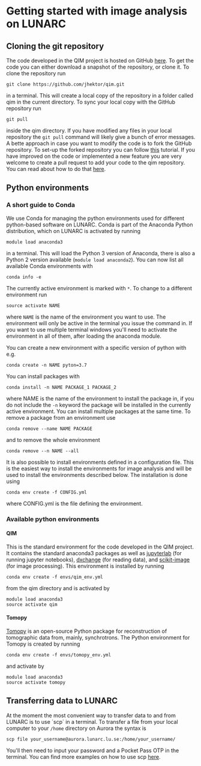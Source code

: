 # Getting started with image analysis on LUNARC
## Cloning the git repository
The code developed in the QIM project is hosted on GitHub [here](https://github.com/jhektor/qim).
To get the code you can either download a snapshot of the repository, or clone it.
To clone the repository run
```
git clone https://github.com/jhektor/qim.git
```
in a terminal.
This will create a local copy of the repository in a folder called qim in the current directory.
To sync your local copy with the GitHub repository run
```
git pull
```
inside the qim directory.
If you have modified any files in your local repository the `git pull` command will likely give a bunch of error messages.
A bette approach in case you want to modify the code is to fork the GitHub repository.
To set-up the forked repository you can follow [this](https://help.github.com/en/github/getting-started-with-github/fork-a-repo) tutorial.
If you have improved on the code or implemented a new feature you are very welcome to create a pull request to add your code to the qim repository.
You can read about how to do that [here](https://help.github.com/en/github/collaborating-with-issues-and-pull-requests/creating-a-pull-request-from-a-fork).

## Python environments
### A short guide to Conda
We use Conda for managing the python environments used for different python-based software on LUNARC.
Conda is part of the Anaconda Python distribution, which on LUNARC is activated by running
```
module load anaconda3
```
in a terminal.
This will load the Python 3 version of Anaconda, there is also a Python 2 version available (`module load anaconda2`).
You can now list all available Conda environments with
```
conda info -e
```
The currently active environment is marked with `*`.
To change to a different environment run
```
source activate NAME
```
where `NAME` is the name of the environment you want to use.
The environment will only be active in the terminal you issue the command in.
If you want to use multiple terminal windows you'll need to activate the environment in all of them, after loading the anaconda module.

You can create a new environment with a specific version of python with e.g.
```
conda create -n NAME pyton=3.7
```
You can install packages with
```
conda install -n NAME PACKAGE_1 PACKAGE_2
```
where NAME is the name of the environment to install the package in, if you do not include the `-n` keyword the package will be installed in the currently active environment.
You can install multiple packages at the same time.
To remove a package from an environment use
```
conda remove --name NAME PACKAGE
```
and to remove the whole environment
```
conda remove --n NAME --all
```

It is also possible to install environments defined in a configuration file.
This is the easiest way to install the environments for image analysis and will be used to install the environments described below.
The installation is done using
```
conda env create -f CONFIG.yml
```
where CONFIG.yml is the file defining the environment.

### Available python environments
#### QIM
This is the standard environment for the code developed in the QIM project.
It contains the standard anaconda3 packages as well as [jupyterlab](https://jupyterlab.readthedocs.io/en/stable/) (for running jupyter notebooks), [dxchange](https://dxchange.readthedocs.io/en/latest/) (for reading data), and [scikit-image](https://scikit-image.org) (for image processing).
This environment is installed by running
```
conda env create -f envs/qim_env.yml
```
from the qim directory and is activated by
```
module load anaconda3
source activate qim
```

#### Tomopy
[Tomopy](https://tomopy.readthedocs.io/en/latest/) is an open-source Python package for reconstruction of tomographic data from, mainly, synchrotrons.
The Python environment for Tomopy is created by running
```
conda env create -f envs/tomopy_env.yml
```
and activate by
```
module load anaconda3
source activate tomopy
```

## Transferring data to LUNARC
At the moment the most convenient way to transfer data to and from LUNARC is to use ´scp´ in a terminal.
To transfer a file from your local computer to your `/home` directory on Aurora the syntax is
```
scp file your_username@aurora.lunarc.lu.se:/home/your_username/
```
You'll then need to input your password and a Pocket Pass OTP in the terminal.
You can find more examples on how to use scp [here](http://www.hypexr.org/linux_scp_help.php).
